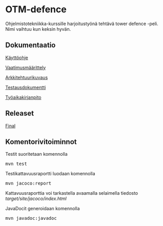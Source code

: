 # OTM-defence

Ohjelmistotekniikka-kurssille harjoitustyönä tehtävä tower defence -peli. Nimi vaihtuu kun keksin hyvän.

## Dokumentaatio

[Käyttöohje](https://github.com/PPeltola/ot_harjoitustyo/blob/master/dokumentaatio/kayttoohje.md)

[Vaatimusmäärittely](https://github.com/PPeltola/ot_harjoitustyo/blob/master/dokumentaatio/vaatimusmaarittely.md)

[Arkkitehtuurikuvaus](https://github.com/PPeltola/ot_harjoitustyo/blob/master/dokumentaatio/arkkitehtuurikuvaus.md)

[Testausdokumentti](https://github.com/PPeltola/ot_harjoitustyo/blob/master/dokumentaatio/testausdokumentti.md)

[Työaikakirjanpito](https://github.com/PPeltola/ot_harjoitustyo/blob/master/dokumentaatio/tuntikirjanpito.md)

## Releaset

[Final](https://github.com/...)

## Komentorivitoiminnot

Testit suoritetaan komennolla

<pre>
mvn test
</pre>

Testikattavuusraportti luodaan komennolla

<pre>
mvn jacoco:report
</pre>

Kattavuusraporttia voi tarkastella avaamalla selaimella tiedosto _target/site/jacoco/index.html_

JavaDocit generoidaan komennolla 

<pre>
mvn javadoc:javadoc
</pre>
